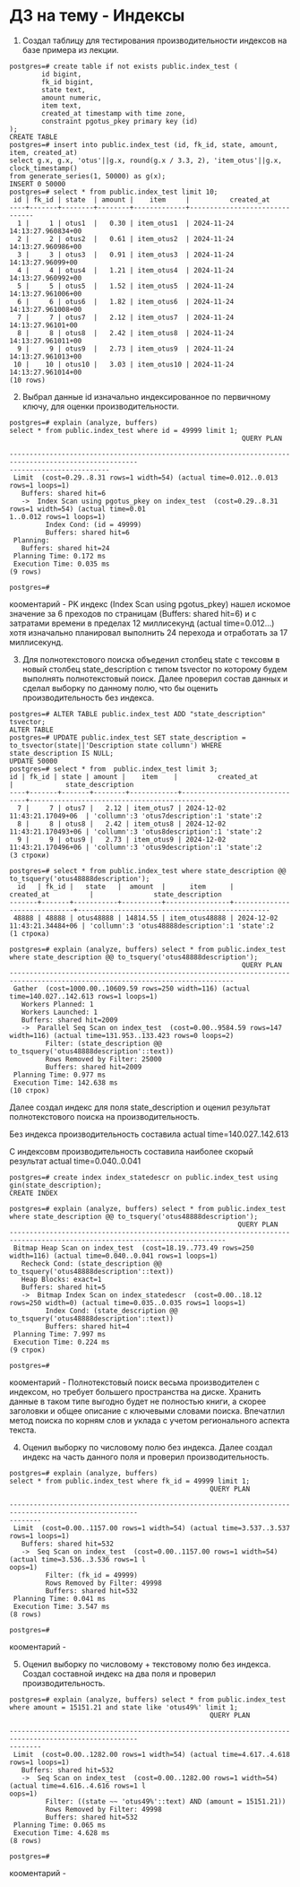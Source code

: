 # ДЗ на тему - Индексы
1) Создал таблицу для тестирования производительности индексов на базе примера из лекции.
```
postgres=# create table if not exists public.index_test (
        id bigint,
        fk_id bigint,
        state text,
        amount numeric,
        item text,
        created_at timestamp with time zone,
        constraint pgotus_pkey primary key (id)
);
CREATE TABLE
postgres=# insert into public.index_test (id, fk_id, state, amount, item, created_at)
select g.x, g.x, 'otus'||g.x, round(g.x / 3.3, 2), 'item_otus'||g.x, clock_timestamp()
from generate_series(1, 50000) as g(x);
INSERT 0 50000
postgres=# select * from public.index_test limit 10;
 id | fk_id | state  | amount |    item     |          created_at
----+-------+--------+--------+-------------+-------------------------------
  1 |     1 | otus1  |   0.30 | item_otus1  | 2024-11-24 14:13:27.960834+00
  2 |     2 | otus2  |   0.61 | item_otus2  | 2024-11-24 14:13:27.960986+00
  3 |     3 | otus3  |   0.91 | item_otus3  | 2024-11-24 14:13:27.96099+00
  4 |     4 | otus4  |   1.21 | item_otus4  | 2024-11-24 14:13:27.960992+00
  5 |     5 | otus5  |   1.52 | item_otus5  | 2024-11-24 14:13:27.961006+00
  6 |     6 | otus6  |   1.82 | item_otus6  | 2024-11-24 14:13:27.961008+00
  7 |     7 | otus7  |   2.12 | item_otus7  | 2024-11-24 14:13:27.96101+00
  8 |     8 | otus8  |   2.42 | item_otus8  | 2024-11-24 14:13:27.961011+00
  9 |     9 | otus9  |   2.73 | item_otus9  | 2024-11-24 14:13:27.961013+00
 10 |    10 | otus10 |   3.03 | item_otus10 | 2024-11-24 14:13:27.961014+00
(10 rows)
```
2) Выбрал данные id изначально индексированное по первичному ключу, для оценки производительности.
```
postgres=# explain (analyze, buffers)
select * from public.index_test where id = 49999 limit 1;
                                                          QUERY PLAN

------------------------------------------------------------------------------------------------------
-------------------------
 Limit  (cost=0.29..8.31 rows=1 width=54) (actual time=0.012..0.013 rows=1 loops=1)
   Buffers: shared hit=6
   ->  Index Scan using pgotus_pkey on index_test  (cost=0.29..8.31 rows=1 width=54) (actual time=0.01
1..0.012 rows=1 loops=1)
         Index Cond: (id = 49999)
         Buffers: shared hit=6
 Planning:
   Buffers: shared hit=24
 Planning Time: 0.172 ms
 Execution Time: 0.035 ms
(9 rows)

postgres=#
```
кооментарий - PK индекс (Index Scan using pgotus_pkey) нашел искомое значение за 6 преходов по страницам (Buffers: shared hit=6) и с затратами времени в пределах 12 миллисекунд (actual time=0.012...) хотя изначально планировал выполнить 24 перехода и отработать за 17 миллисекунд.

3) Для полнотекстового поиска объеденил столбец state с тексовм в новый столбец state_description с типом tsvector по которому будем выполнять полнотекстовый поиск. Далее проверил состав данных и сделал выборку по данному полю, что бы оценить производительность без индекса.
```
postgres=# ALTER TABLE public.index_test ADD "state_description" tsvector;
ALTER TABLE
postgres=# UPDATE public.index_test SET state_description = to_tsvector(state||'Description state collumn') WHERE state_description IS NULL;
UPDATE 50000
postgres=# select * from  public.index_test limit 3;                                                                                id | fk_id | state | amount |    item    |          created_at           |             state_description
----+-------+-------+--------+------------+-------------------------------+--------------------------------------------
  7 |     7 | otus7 |   2.12 | item_otus7 | 2024-12-02 11:43:21.17049+06  | 'collumn':3 'otus7description':1 'state':2
  8 |     8 | otus8 |   2.42 | item_otus8 | 2024-12-02 11:43:21.170493+06 | 'collumn':3 'otus8description':1 'state':2
  9 |     9 | otus9 |   2.73 | item_otus9 | 2024-12-02 11:43:21.170496+06 | 'collumn':3 'otus9description':1 'state':2
(3 строки)

postgres=# select * from public.index_test where state_description @@ to_tsquery('otus48888description');
  id   | fk_id |   state   |  amount  |      item      |          created_at          |               state_description
-------+-------+-----------+----------+----------------+------------------------------+------------------------------------------------
 48888 | 48888 | otus48888 | 14814.55 | item_otus48888 | 2024-12-02 11:43:21.34484+06 | 'collumn':3 'otus48888description':1 'state':2
(1 строка)

postgres=# explain (analyze, buffers) select * from public.index_test where state_description @@ to_tsquery('otus48888description');
                                                          QUERY PLAN
------------------------------------------------------------------------------------------------------------------------------
 Gather  (cost=1000.00..10609.59 rows=250 width=116) (actual time=140.027..142.613 rows=1 loops=1)
   Workers Planned: 1
   Workers Launched: 1
   Buffers: shared hit=2009
   ->  Parallel Seq Scan on index_test  (cost=0.00..9584.59 rows=147 width=116) (actual time=131.953..133.423 rows=0 loops=2)
         Filter: (state_description @@ to_tsquery('otus48888description'::text))
         Rows Removed by Filter: 25000
         Buffers: shared hit=2009
 Planning Time: 0.977 ms
 Execution Time: 142.638 ms
(10 строк)
```
Далее создал индекс для поля state_description и оценил результат полнотекстового поиска на производительность.

Без индекса производительность составила actual time=140.027..142.613

С индексовм производительность составила наиболее скорый результат actual time=0.040..0.041
```
postgres=# create index index_statedescr on public.index_test using gin(state_description);
CREATE INDEX

postgres=# explain (analyze, buffers) select * from public.index_test where state_description @@ to_tsquery('otus48888description');
                                                         QUERY PLAN
----------------------------------------------------------------------------------------------------------------------------
 Bitmap Heap Scan on index_test  (cost=18.19..773.49 rows=250 width=116) (actual time=0.040..0.041 rows=1 loops=1)
   Recheck Cond: (state_description @@ to_tsquery('otus48888description'::text))
   Heap Blocks: exact=1
   Buffers: shared hit=5
   ->  Bitmap Index Scan on index_statedescr  (cost=0.00..18.12 rows=250 width=0) (actual time=0.035..0.035 rows=1 loops=1)
         Index Cond: (state_description @@ to_tsquery('otus48888description'::text))
         Buffers: shared hit=4
 Planning Time: 7.997 ms
 Execution Time: 0.224 ms
(9 строк)

postgres=#
```
кооментарий - Полнотекстовый поиск весьма производителен с индексом, но требует большего пространства на диске. Хранить данные в таком типе выгодно будет не полностью книги, а скорее заголовки и общее описание с ключевыми словами поиска. Впечатлил метод поиска по корням слов и уклада с учетом регионального аспекта текста.

4) Оценил выборку по числовому полю без индекса. Далее создал индекс на часть данного поля и проверил производительность.
```
postgres=# explain (analyze, buffers)
select * from public.index_test where fk_id = 49999 limit 1;
                                                  QUERY PLAN

------------------------------------------------------------------------------------------------------
--------
 Limit  (cost=0.00..1157.00 rows=1 width=54) (actual time=3.537..3.537 rows=1 loops=1)
   Buffers: shared hit=532
   ->  Seq Scan on index_test  (cost=0.00..1157.00 rows=1 width=54) (actual time=3.536..3.536 rows=1 l
oops=1)
         Filter: (fk_id = 49999)
         Rows Removed by Filter: 49998
         Buffers: shared hit=532
 Planning Time: 0.041 ms
 Execution Time: 3.547 ms
(8 rows)

postgres=#

```
кооментарий - 

5) Оценил выборку по числовому + текстовому полю без индекса. Создал составной индекс на два поля и проверил производительность.
```
postgres=# explain (analyze, buffers) select * from public.index_test where amount = 15151.21 and state like 'otus49%' limit 1;
                                                  QUERY PLAN

------------------------------------------------------------------------------------------------------
--------
 Limit  (cost=0.00..1282.00 rows=1 width=54) (actual time=4.617..4.618 rows=1 loops=1)
   Buffers: shared hit=532
   ->  Seq Scan on index_test  (cost=0.00..1282.00 rows=1 width=54) (actual time=4.616..4.616 rows=1 l
oops=1)
         Filter: ((state ~~ 'otus49%'::text) AND (amount = 15151.21))
         Rows Removed by Filter: 49998
         Buffers: shared hit=532
 Planning Time: 0.065 ms
 Execution Time: 4.628 ms
(8 rows)

postgres=#

```
кооментарий - 

